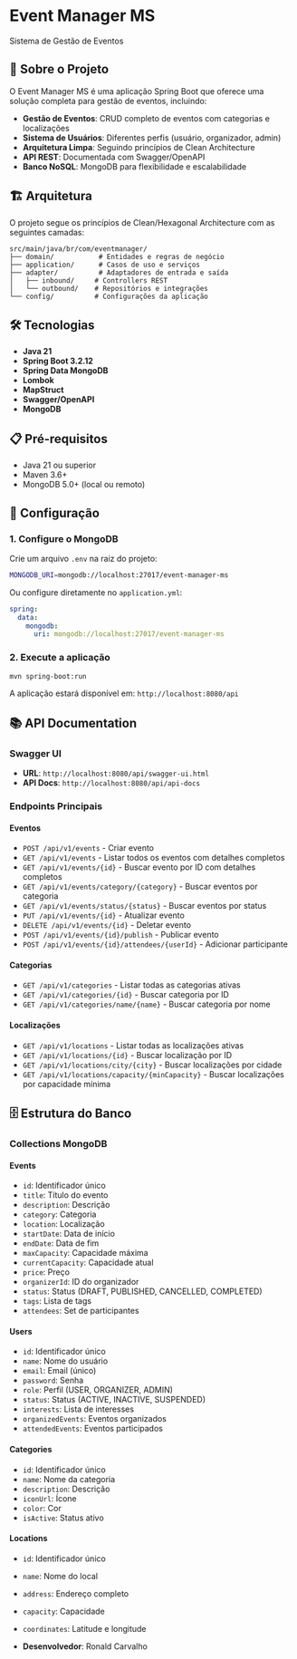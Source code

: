 # Event Manager MS

Sistema de Gestão de Eventos

## 🚀 Sobre o Projeto

O Event Manager MS é uma aplicação Spring Boot que oferece uma solução completa para gestão de eventos, incluindo:

- **Gestão de Eventos**: CRUD completo de eventos com categorias e localizações
- **Sistema de Usuários**: Diferentes perfis (usuário, organizador, admin)
- **Arquitetura Limpa**: Seguindo princípios de Clean Architecture
- **API REST**: Documentada com Swagger/OpenAPI
- **Banco NoSQL**: MongoDB para flexibilidade e escalabilidade

## 🏗️ Arquitetura

O projeto segue os princípios de Clean/Hexagonal Architecture com as seguintes camadas:

```
src/main/java/br/com/eventmanager/
├── domain/           # Entidades e regras de negócio
├── application/      # Casos de uso e serviços
├── adapter/          # Adaptadores de entrada e saída
│   ├── inbound/     # Controllers REST
│   └── outbound/    # Repositórios e integrações
└── config/          # Configurações da aplicação
```

## 🛠️ Tecnologias

- **Java 21**
- **Spring Boot 3.2.12**
- **Spring Data MongoDB**
- **Lombok**
- **MapStruct**
- **Swagger/OpenAPI**
- **MongoDB**

## 📋 Pré-requisitos

- Java 21 ou superior
- Maven 3.6+
- MongoDB 5.0+ (local ou remoto)

## 🔧 Configuração

### 1. Configure o MongoDB
Crie um arquivo `.env` na raiz do projeto:
```bash
MONGODB_URI=mongodb://localhost:27017/event-manager-ms
```

Ou configure diretamente no `application.yml`:
```yaml
spring:
  data:
    mongodb:
      uri: mongodb://localhost:27017/event-manager-ms
```

### 2. Execute a aplicação
```bash
mvn spring-boot:run
```

A aplicação estará disponível em: `http://localhost:8080/api`

## 📚 API Documentation

### Swagger UI
- **URL**: `http://localhost:8080/api/swagger-ui.html`
- **API Docs**: `http://localhost:8080/api/api-docs`

### Endpoints Principais

#### Eventos
- `POST /api/v1/events` - Criar evento
- `GET /api/v1/events` - Listar todos os eventos com detalhes completos
- `GET /api/v1/events/{id}` - Buscar evento por ID com detalhes completos
- `GET /api/v1/events/category/{category}` - Buscar eventos por categoria
- `GET /api/v1/events/status/{status}` - Buscar eventos por status
- `PUT /api/v1/events/{id}` - Atualizar evento
- `DELETE /api/v1/events/{id}` - Deletar evento
- `POST /api/v1/events/{id}/publish` - Publicar evento
- `POST /api/v1/events/{id}/attendees/{userId}` - Adicionar participante

#### Categorias
- `GET /api/v1/categories` - Listar todas as categorias ativas
- `GET /api/v1/categories/{id}` - Buscar categoria por ID
- `GET /api/v1/categories/name/{name}` - Buscar categoria por nome

#### Localizações
- `GET /api/v1/locations` - Listar todas as localizações ativas
- `GET /api/v1/locations/{id}` - Buscar localização por ID
- `GET /api/v1/locations/city/{city}` - Buscar localizações por cidade
- `GET /api/v1/locations/capacity/{minCapacity}` - Buscar localizações por capacidade mínima

## 🗄️ Estrutura do Banco

### Collections MongoDB

#### Events
- `id`: Identificador único
- `title`: Título do evento
- `description`: Descrição
- `category`: Categoria
- `location`: Localização
- `startDate`: Data de início
- `endDate`: Data de fim
- `maxCapacity`: Capacidade máxima
- `currentCapacity`: Capacidade atual
- `price`: Preço
- `organizerId`: ID do organizador
- `status`: Status (DRAFT, PUBLISHED, CANCELLED, COMPLETED)
- `tags`: Lista de tags
- `attendees`: Set de participantes

#### Users
- `id`: Identificador único
- `name`: Nome do usuário
- `email`: Email (único)
- `password`: Senha
- `role`: Perfil (USER, ORGANIZER, ADMIN)
- `status`: Status (ACTIVE, INACTIVE, SUSPENDED)
- `interests`: Lista de interesses
- `organizedEvents`: Eventos organizados
- `attendedEvents`: Eventos participados

#### Categories
- `id`: Identificador único
- `name`: Nome da categoria
- `description`: Descrição
- `iconUrl`: Ícone
- `color`: Cor
- `isActive`: Status ativo

#### Locations
- `id`: Identificador único
- `name`: Nome do local
- `address`: Endereço completo
- `capacity`: Capacidade
- `coordinates`: Latitude e longitude


- **Desenvolvedor**: Ronald Carvalho
